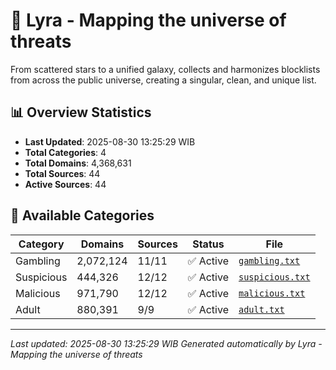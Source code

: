 # 🌌 Lyra - Mapping the universe of threats

From scattered stars to a unified galaxy, collects and harmonizes blocklists from across the public universe, creating a singular, clean, and unique list.

## 📊 Overview Statistics

- **Last Updated**: 2025-08-30 13:25:29 WIB
- **Total Categories**: 4
- **Total Domains**: 4,368,631
- **Total Sources**: 44
- **Active Sources**: 44

## 📂 Available Categories

| Category | Domains | Sources | Status | File |
|----------|---------|---------|--------|------|
| Gambling | 2,072,124 | 11/11 | ✅ Active | [`gambling.txt`](blocklist/gambling.txt) |
| Suspicious | 444,326 | 12/12 | ✅ Active | [`suspicious.txt`](blocklist/suspicious.txt) |
| Malicious | 971,790 | 12/12 | ✅ Active | [`malicious.txt`](blocklist/malicious.txt) |
| Adult | 880,391 | 9/9 | ✅ Active | [`adult.txt`](blocklist/adult.txt) |


---

*Last updated: 2025-08-30 13:25:29 WIB*
*Generated automatically by Lyra - Mapping the universe of threats*
